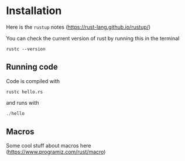 # Installation

Here is the ``rustup`` notes (https://rust-lang.github.io/rustup/)

You can check the current version of rust by running this in the terminal
```
rustc --version
```

## Running code

Code is compiled with
```
rustc hello.rs
```

and runs with

```rust
./hello
```

## Macros

Some cool stuff about macros here (https://www.programiz.com/rust/macro)
